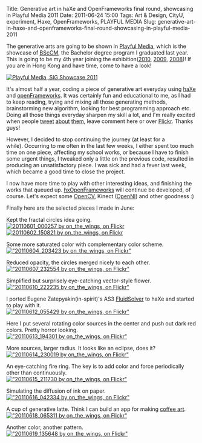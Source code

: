 Title: Generative art in haXe and OpenFrameworks final round, showcasing in Playful Media 2011
Date: 2011-06-24 15:00
Tags: Art &amp; Design, CityU, experiment, Haxe, OpenFrameworks, PLAYFUL MEDIA
Slug: generative-art-in-haxe-and-openframeworks-final-round-showcasing-in-playful-media-2011

The generative arts are going to be shown in [Playful Media][], which is
the showcase of [BScCM][], the Bachelor degree program I graduated last
year. This is going to be my 4th year joining the exhibition([2010][],
[2009][], [2008][])! If you are in Hong Kong and have time, come to have
a look!

[![Playful Media, SIG Showcase 2011](/files/2011/playfulMedia2011.jpg)](http://playfulmedia.hk/)

It's almost half a year, coding a piece of generative art everyday
using [haXe][] and [openFrameworks][]. It was certainly fun and
educational to me, as I had to keep reading, trying and mixing all those
generating methods, brainstorming new algorithm, looking for best
programming approach etc. Doing all those things everyday sharpen my
skill a lot, and I'm really excited when people [tweet][] [about][]
[them][], leave comment here or over [Flickr][]. Thanks guys!

However, I decided to stop continuing the journey (at least for a
while). Occurring to me often in the last few weeks, I either spent too
much time on one piece, affecting my school works, or because I have to
finish some urgent things, I tweaked only a little on the previous code,
resulted in producing an unsatisfactory piece. I was sick and had a
fever last week, which became a good time to close the project.

I now have more time to play with other interesting ideas, and finishing
the works that queued up. [hxOpenFrameworks][] will continue be
developed, of course. Let's expect some [OpenCV][], Kinect ([OpenNI][])
and other goodness :)

Finally here are the selected pieces I made in June:

Kept the fractal circles idea going.  
[![20110601_000257 by on_the_wings, on Flickr](http://farm4.static.flickr.com/3504/5781509171_ac668ec12e_z.jpg)](http://www.flickr.com/photos/andy-li/5781509171/)  
[![20110602_150821 by on_the_wings, on Flickr](http://farm4.static.flickr.com/3191/5789528706_1e932fda75_z.jpg)](http://www.flickr.com/photos/andy-li/5789528706/)

Some more saturated color with complementary color scheme.  
[!["20110604_203423 by on_the_wings, on Flickr"](http://farm3.static.flickr.com/2434/5795971521_8ab710f3bf_z.jpg)](http://www.flickr.com/photos/andy-li/5795971521/)

Reduced opacity, the circles merged nicely to each other.  
[!["20110607_232554 by on_the_wings, on Flickr"](http://farm6.static.flickr.com/5038/5808750022_7a6cf51dbd_z.jpg)](http://www.flickr.com/photos/andy-li/5808750022/)

Simplified but surprisely eye-catching vector-style flower.  
[!["20110610_222235 by on_the_wings, on Flickr"](http://farm4.static.flickr.com/3340/5818378888_f2d437b0e9_z.jpg)](http://www.flickr.com/photos/andy-li/5818378888/)

I ported Eugene Zatepyakin(in-spirit)'s AS3 [FluidSolver][] to haXe and
started to play with it.  
[!["20110612_055429 by on_the_wings, on Flickr"](http://farm3.static.flickr.com/2663/5822565570_bffc68a853_z.jpg)](http://www.flickr.com/photos/andy-li/5822565570/)

Here I put several rotating color sources in the center and push out
dark red colors. Pretty horror looking.  
[!["20110613_194301 by on_the_wings, on Flickr"](http://farm4.static.flickr.com/3595/5827920167_2f63ea9e07_z.jpg)](http://www.flickr.com/photos/andy-li/5827920167/)

More sources, larger radius. It looks like an eclipse, does it?  
[!["20110614_230019 by on_the_wings, on Flickr"](http://farm4.static.flickr.com/3419/5832930342_751a1a74f9_z.jpg)](http://www.flickr.com/photos/andy-li/5832930342/)

An eye-catching fire ring. The key is to add color and force
periodically other than continuously.  
[!["20110615_211730 by on_the_wings, on Flickr"](http://farm6.static.flickr.com/5236/5836167300_45420e0b0e_z.jpg)](http://www.flickr.com/photos/andy-li/5836167300/)

Simulating the diffusion of ink on paper.  
[!["20110616_042334 by on_the_wings, on Flickr"](http://farm6.static.flickr.com/5221/5837337250_ede801d87c_z.jpg)](http://www.flickr.com/photos/andy-li/5837337250/)

A cup of generative latte. Think I can build an app for making [coffee
art][].  
[!["20110618_065311 by on_the_wings, on Flickr"](http://farm6.static.flickr.com/5156/5843292849_2b0ce89a0e_z.jpg)](http://www.flickr.com/photos/andy-li/5843292849/)

Another color, another pattern.  
[!["20110619_135648 by on_the_wings, on Flickr"](http://farm6.static.flickr.com/5160/5847283209_9ed3c1bb28_z.jpg)](http://www.flickr.com/photos/andy-li/5847283209/)

  [Playful Media]: http://playfulmedia.hk/
  [BScCM]: http://sweb.cityu.edu.hk/bsccm/main/
  [2010]: |filename|../2010/2010-07-07_augmented-mirror-my-latest-project.md
  [2009]: |filename|../2009/2009-06-30_miream-explained.md
  [2008]: |filename|../2008/2008-06-25_photo-of-mirage.md
  [haXe]: http://haxe.org/
  [openFrameworks]: http://www.openframeworks.cc/
  [tweet]: http://twitter.com/skial/status/81713720207753216
  [about]: http://twitter.com/nicoptere/status/56885683721224192
  [them]: http://twitter.com/martin_lindelof/status/54851931721568256
  [Flickr]: http://www.flickr.com/photos/andy-li/sets/72157625719497466/
  [hxOpenFrameworks]: http://github.com/andyli/hxOpenFrameworks/
  [OpenCV]: http://opencv.willowgarage.com/wiki/
  [OpenNI]: http://www.openni.org/


  [FluidSolver]: http://code.google.com/p/in-spirit/source/browse/#svn%2Ftrunk%2Fprojects%2FFluidSolver
  [coffee art]: http://www.google.com/search?q=coffee+art&tbm=isch